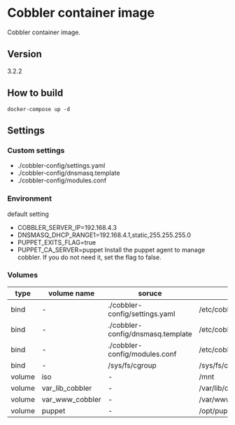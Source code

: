# Cobbler container image

Cobbler container image.

## Version

3.2.2

## How to build

```
docker-compose up -d
```

## Settings

### Custom settings

* ./cobbler-config/settings.yaml
* ./cobbler-config/dnsmasq.template
* ./cobbler-config/modules.conf

### Environment

default setting
* COBBLER_SERVER_IP=192.168.4.3
* DNSMASQ_DHCP_RANGE1=192.168.4.1,static,255.255.255.0
* PUPPET_EXITS_FLAG=true
* PUPPET_CA_SERVER=puppet
Install the puppet agent to manage cobbler. If you do not need it, set the flag to false.

### Volumes

| type   | volume name     | soruce                            | target                        | 
| ------ | --------------- | --------------------------------- | ----------------------------- | 
| bind   | -               | ./cobbler-config/settings.yaml    | /etc/cobbler/settings.yaml    | 
| bind   | -               | ./cobbler-config/dnsmasq.template | /etc/cobbler/dnsmasq.template | 
| bind   | -               | ./cobbler-config/modules.conf     | /etc/cobbler/modules.conf     | 
| bind   | -               | /sys/fs/cgroup                    | /sys/fs/cgroup                | 
| volume | iso             | -                                 | /mnt                          | 
| volume | var_lib_cobbler | -                                 | /var/lib/cobbler              | 
| volume | var_www_cobbler | -                                 | /var/www/cobbler              | 
| volume | puppet          | -                                 | /opt/puppetlabs               | 


